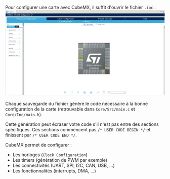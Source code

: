 [order]:       # (3)
[title]:       # (Configurer une carte)
[description]: # (Comment configurer une carte avec CubeMX)

Pour configurer une carte avec CubeMX, il suffit d'ouvrir le fichier `.ioc` :
![CubeMX](/static/images/STM32/cubemx.webp)

Chaque sauvegarde du fichier génère le code nécessaire à la bonne configuration de la carte (retrouvable dans `Core/Src/main.c` et `Core/Inc/main.h`).

Cette génération peut écraser votre code s'il n'est pas entre des sections spécifiques.
Ces sections commencent pas `/* USER CODE BEGIN */` et finissent par `/* USER CODE END */`.

CubeMX permet de configurer :

- Les horloges (`Clock Configuration`)
- Les timers (génération de PWM par exemple)
- Les connectivités (UART, SPI, I2C, CAN, USB, ...)
- Les fonctionnalités (interrupts, DMA, ...)
